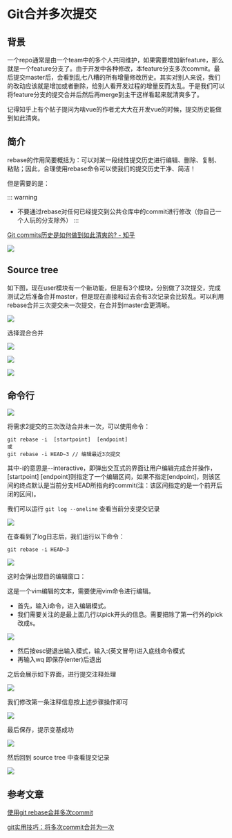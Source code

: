 # Git合并多次提交

## 背景

一个repo通常是由一个team中的多个人共同维护，如果需要增加新feature，那么就是一个feature分支了。由于开发中各种修改，本feature分支多次commit。最后提交master后，会看到乱七八糟的所有增量修改历史。其实对别人来说，我们的改动应该就是增加或者删除，给别人看开发过程的增量反而太乱。于是我们可以将feature分支的提交合并后然后再merge到主干这样看起来就清爽多了。

记得知乎上有个帖子提问为啥vue的作者尤大大在开发vue的时候，提交历史能做到如此清爽。

## 简介

rebase的作用简要概括为：可以对某一段线性提交历史进行编辑、删除、复制、粘贴；因此，合理使用rebase命令可以使我们的提交历史干净、简洁！

但是需要的是：

::: warning
- 不要通过rebase对任何已经提交到公共仓库中的commit进行修改（你自己一个人玩的分支除外）
:::

[Git commits历史是如何做到如此清爽的? - 知乎](https://www.zhihu.com/question/61283395)

![](./images/1.png)

## Source tree

如下图，现在user模块有一个新功能，但是有3个模块，分别做了3次提交，完成测试之后准备合并master，但是现在直接和过去会有3次记录会比较乱。可以利用rebase合并三次提交未一次提交，在合并到master会更清晰。

![](./images/2.png)

选择混合合并

![](./images/3.png)

![](./images/4.png)

![](./images/5.png)

## 命令行

![](./images/6.png)

将需求2提交的三次改动合并未一次，可以使用命令：

```git
git rebase -i  [startpoint]  [endpoint]
或
git rebase -i HEAD~3 // 编辑最近3次提交
```

其中-i的意思是--interactive，即弹出交互式的界面让用户编辑完成合并操作，[startpoint] [endpoint]则指定了一个编辑区间，如果不指定[endpoint]，则该区间的终点默认是当前分支HEAD所指向的commit(注：该区间指定的是一个前开后闭的区间)。 

我们可以运行 `git log --oneline` 查看当前分支提交记录

![](./images/7.png)

在查看到了log日志后，我们运行以下命令：

```git
git rebase -i HEAD~3
```

![](./images/8.png)

这时会弹出现目的编辑窗口：

这是一个vim编辑的文本，需要使用vim命令进行编辑。

- 首先，输入i命令，进入编辑模式。
- 我们需要关注的是最上面几行以pick开头的信息。需要把除了第一行外的pick改成s。

![](./images/9.png)

- 然后按esc键退出输入模式，输入:(英文冒号)进入底线命令模式
- 再输入wq 即保存(enter)后退出

之后会展示如下界面，进行提交注释处理

![](./images/10.png)

我们修改第一条注释信息按上述步骤操作即可

![](./images/11.png)

最后保存，提示变基成功

![](./images/12.png)

然后回到 source tree 中查看提交记录

![](./images/13.png)



## 参考文章

[使用git rebase合并多次commit](https://github.com/zuopf769/how_to_use_git/blob/master/%E4%BD%BF%E7%94%A8git%20rebase%E5%90%88%E5%B9%B6%E5%A4%9A%E6%AC%A1commit.md)

[git实用技巧：将多次commit合并为一次](https://blog.csdn.net/vxzhg/article/details/105448190)



